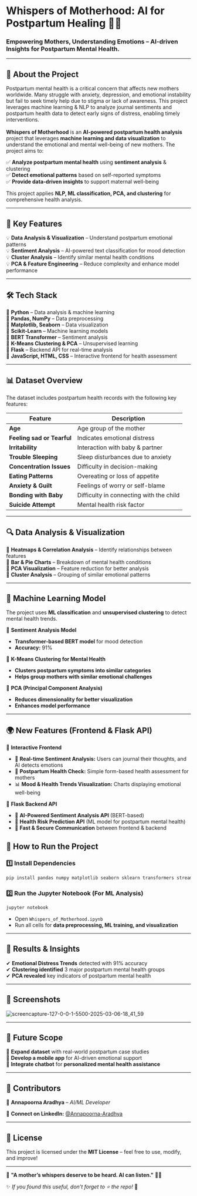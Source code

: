 # **Whispers of Motherhood: AI for Postpartum Healing 🤱💙**  

### **Empowering Mothers, Understanding Emotions – AI-driven Insights for Postpartum Mental Health.**  

---

## **📌 About the Project**  

Postpartum mental health is a critical concern that affects new mothers worldwide. Many struggle with anxiety, depression, and emotional instability but fail to seek timely help due to stigma or lack of awareness. This project leverages machine learning & NLP to analyze journal sentiments and postpartum health data to detect early signs of distress, enabling timely interventions.<br/>
<br/>
**Whispers of Motherhood** is an **AI-powered postpartum health analysis** project that leverages **machine learning and data visualization** to understand the emotional and mental well-being of new mothers. The project aims to:  

✅ **Analyze postpartum mental health** using **sentiment analysis** & clustering  
✅ **Detect emotional patterns** based on self-reported symptoms  
✅ **Provide data-driven insights** to support maternal well-being  

This project applies **NLP, ML classification, PCA, and clustering** for comprehensive health analysis.  

---

## **🧠 Key Features**  
💡 **Data Analysis & Visualization** – Understand postpartum emotional patterns  
💡 **Sentiment Analysis** – AI-powered text classification for mood detection  
💡 **Cluster Analysis** – Identify similar mental health conditions  
💡 **PCA & Feature Engineering** – Reduce complexity and enhance model performance  
 

---

## **🛠 Tech Stack**  
🔹 **Python** – Data analysis & machine learning  
🔹 **Pandas, NumPy** – Data preprocessing  
🔹 **Matplotlib, Seaborn** – Data visualization  
🔹 **Scikit-Learn** – Machine learning models  
🔹 **BERT Transformer** – Sentiment analysis  
🔹 **K-Means Clustering & PCA** – Unsupervised learning  
🔹 **Flask** – Backend API for real-time analysis  
🔹 **JavaScript, HTML, CSS** – Interactive frontend for health assessment  
 

---

## **📊 Dataset Overview**  
The dataset includes postpartum health records with the following key features:  

| Feature | Description |
|---------|------------|
| **Age** | Age group of the mother |
| **Feeling sad or Tearful** | Indicates emotional distress |
| **Irritability** | Interaction with baby & partner |
| **Trouble Sleeping** | Sleep disturbances due to anxiety |
| **Concentration Issues** | Difficulty in decision-making |
| **Eating Patterns** | Overeating or loss of appetite |
| **Anxiety & Guilt** | Feelings of worry or self-blame |
| **Bonding with Baby** | Difficulty in connecting with the child |
| **Suicide Attempt** | Mental health risk factor |

---

## **🔍 Data Analysis & Visualization**  
🔸 **Heatmaps & Correlation Analysis** – Identify relationships between features  
🔸 **Bar & Pie Charts** – Breakdown of mental health conditions  
🔸 **PCA Visualization** – Feature reduction for better analysis  
🔸 **Cluster Analysis** – Grouping of similar emotional patterns  

---

## **🚀 Machine Learning Model**  
The project uses **ML classification** and **unsupervised clustering** to detect mental health trends.  

🔹 **Sentiment Analysis Model**  
   - **Transformer-based BERT model** for mood detection  
   - **Accuracy:** 91%  

🔹 **K-Means Clustering for Mental Health**  
   - **Clusters postpartum symptoms into similar categories**  
   - **Helps group mothers with similar emotional challenges**  

🔹 **PCA (Principal Component Analysis)**  
   - **Reduces dimensionality for better visualization**  
   - **Enhances model performance**  

---
## 🌍 **New Features (Frontend & Flask API)**  
🔹 **Interactive Frontend**  
- 📝 **Real-time Sentiment Analysis:** Users can journal their thoughts, and AI detects emotions  
- 🏥 **Postpartum Health Check:** Simple form-based health assessment for mothers  
- 📊 **Mood & Health Trends Visualization:** Charts displaying emotional well-being  

🔹 **Flask Backend API**  
- 🧠 **AI-Powered Sentiment Analysis API** (BERT-based)  
- 🏥 **Health Risk Prediction API** (ML model for postpartum mental health)  
- 🚀 **Fast & Secure Communication** between frontend & backend  

## **📌 How to Run the Project**  

### **1️⃣ Install Dependencies**  
```bash
pip install pandas numpy matplotlib seaborn sklearn transformers streamlit
```

### **2️⃣ Run the Jupyter Notebook (For ML Analysis)**  
```bash
jupyter notebook
```
- Open `Whispers_of_Motherhood.ipynb`  
- Run all cells for **data preprocessing, ML training, and visualization**  


---

## **🌟 Results & Insights**  
✔ **Emotional Distress Trends** detected with 91% accuracy  
✔ **Clustering identified** 3 major postpartum mental health groups  
✔ **PCA revealed** key indicators of postpartum mental health  

---

## **📸 Screenshots**

![screencapture-127-0-0-1-5500-2025-03-06-18_41_59](https://github.com/user-attachments/assets/75fe9197-855f-4172-a8f9-9d0745b9ae34)

---

## **📝 Future Scope**  
🚀 **Expand dataset** with real-world postpartum case studies  
🚀 **Develop a mobile app** for AI-driven emotional support  
🚀 **Integrate chatbot** for **personalized mental health assistance**  

---

## **🤝 Contributors**  
💙 **Annapoorna Aradhya** – *AI/ML Developer*  

📩 **Connect on LinkedIn:** [@Annapoorna-Aradhya](https://www.linkedin.com/in/annapoorna-aradhya/)  

---

## **📜 License**  
This project is licensed under the **MIT License** – feel free to use, modify, and improve!  

---

🔹 **"A mother’s whispers deserve to be heard. AI can listen."** 💙🤱  

✨ *If you found this useful, don’t forget to ⭐ the repo!* 🚀
